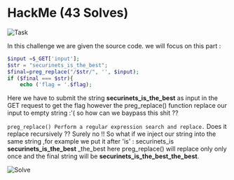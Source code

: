 # HackMe (43 Solves)
![Task](https://user-images.githubusercontent.com/61760291/101027718-aecdc280-3578-11eb-9141-85b1cdbd1306.png)

In this challenge we are given the source code.
we will focus on this part :
```php
$input =$_GET['input'];
$str = "securinets_is_the_best";
$final=preg_replace("/$str/", '', $input);
if ($final === $str){
	echo ('flag = '.$flag);
```
Here we have to submit the string **securinets_is_the_best** as input in the GET request to get the flag however the preg_replace() function replace our input to empty string :'( so how can we baypass this shit ??

`preg_replace() Perform a regular expression search and replace.`
Does it replace recursively ?? 
Surely no !!
So what if we inject our string into the same string ,for example we put it after 'is' : 
securinets_is __securinets_is_the_best__ _the_best
here preg_replace() will replace only only once and the final string will be **securinets_is_the_best_the_best**.


![Solve](https://user-images.githubusercontent.com/61760291/101042599-a7f57e80-357d-11eb-8a0d-bb618d67d766.png)
